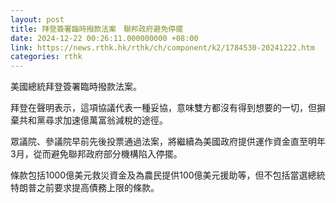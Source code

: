 ```yaml
---
layout: post
title: 拜登簽署臨時撥款法案　聯邦政府避免停擺
date: 2024-12-22 00:26:11.000000000 +08:00
link: https://news.rthk.hk/rthk/ch/component/k2/1784530-20241222.htm
categories: rthk
---
```


美國總統拜登簽署臨時撥款法案。

拜登在聲明表示，這項協議代表一種妥協，意味雙方都沒有得到想要的一切，但摒棄共和黨尋求加速億萬富翁減稅的途徑。

眾議院、參議院早前先後投票通過法案，將繼續為美國政府提供運作資金直至明年3月，從而避免聯邦政府部分機構陷入停擺。

條款包括1000億美元救災資金及為農民提供100億美元援助等，但不包括當選總統特朗普之前要求提高債務上限的條款。

